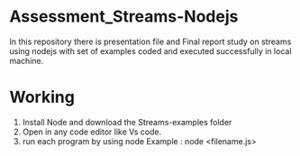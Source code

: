 # Assessment_Streams-Nodejs

In this repository there is presentation file and Final report study on streams using nodejs with set of examples coded and executed 
successfully in local machine.

# Working 
1. Install Node and download the Streams-examples folder
2. Open in any code editor like Vs code.
3. run each program by using node 
   Example : node <filename.js>
